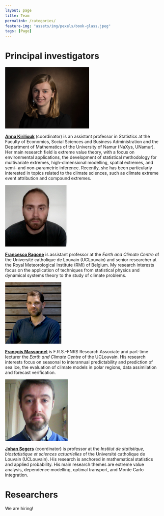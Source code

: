```yaml
---
layout: page
title: Team
permalink: /categories/
feature-img: "assets/img/pexels/book-glass.jpeg"
tags: [Page]
---
```


# Principal investigators

<img src="/assets/img/pics/AnnaKiriliouk.jpg" height = "200px">

[**Anna Kiriliouk**](http://annakiriliouk.weebly.com/) (coordinator) ​is an assistant professor in Statistics at the Faculty of Economics, Social Sciences
and Business Administration and the Department of Mathematics of the University
of Namur (NaXys, UNamur). Her main research field is extreme value theory, with a focus on environmental applications, the development of statistical methodology for multivariate extremes, high-dimensional modelling, spatial extremes, and semi- and non-parametric inference. Recently, she has been particularly interested in topics related to the climate sciences, such as climate extreme event attribution and compound extremes.

<img src="/assets/img/pics/FrancescoRagone.png" height = "200px">

[**Francesco Ragone**](https://uclouvain.be/en/directories/francesco.ragone) is assistant professor at the *Earth and Climate Centre* of the Université catholique de Louvain (UCLouvain) and  senior researcher at the Royal Meteorological Institute (RMI) of Belgium. My research interests focus on
the application of techniques from statistical physics and dynamical systems theory to the study of
climate problems.

<img src="/assets/img/pics/FrancoisMassonnet.jpg" height = "200px">

[**François Massonnet**](https://www.climate.be/u/fmasson) is F.R.S.-FNRS Research Associate and part-time lecturer the *Earth and Climate Centre* of the UCLouvain. His research interests focus on seasonal to interannual predictability and prediction of sea ice, the evaluation of climate models in polar regions, data assimilation and forecast verification.


<img src="/assets/img/pics/JohanSegers.png" height = "200px">

[**Johan Segers**](https://perso.uclouvain.be/johan.segers/index.html) (coordinator) is professor at the *Institut de statistique, biostatistique et sciences actuarielles* of the Université catholique de Louvain (UCLouvain). His research is anchored in mathematical statistics and applied probability. His main research themes
are extreme value analysis, dependence modelling, optimal transport, and Monte Carlo integration.

# Researchers

We are hiring!
